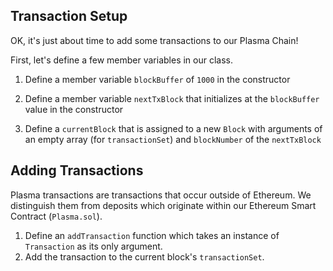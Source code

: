 ## Transaction Setup

OK, it's just about time to add some transactions to our Plasma Chain! 

First, let's define a few member variables in our class. 

1. Define a member variable `blockBuffer` of `1000` in the constructor

2. Define a member variable `nextTxBlock` that initializes at the `blockBuffer` value in the constructor

3. Define a `currentBlock` that is assigned to a new `Block` with arguments of an empty array (for `transactionSet`) and `blockNumber` of the `nextTxBlock`


## Adding Transactions

Plasma transactions are transactions that occur outside of Ethereum. We distinguish them from deposits which originate within our Ethereum Smart Contract (`Plasma.sol`). 

1. Define an `addTransaction` function which takes an instance of `Transaction` as its only argument.
2. Add the transaction to the current block's `transactionSet`.
